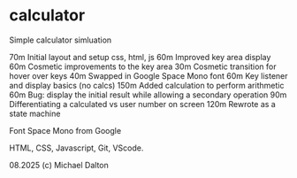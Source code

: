 # calculator
Simple calculator simluation

70m Initial layout and setup css, html, js
60m Improved key area display
60m Cosmetic improvements to the key area
30m Cosmetic transition for hover over keys
40m Swapped in Google Space Mono font
60m Key listener and display basics (no calcs)
150m Added calculation to perform arithmetic
60m Bug: display the initial result while allowing a secondary operation
90m Differentiating a calculated vs user number on screen
120m Rewrote as a state machine

Font Space Mono from Google

HTML, CSS, Javascript, Git, VScode.  

08.2025 (c) Michael Dalton